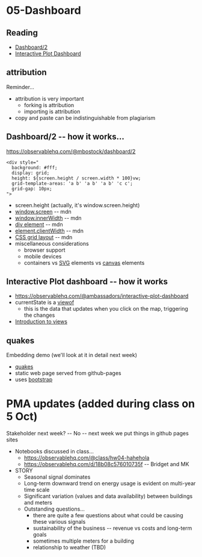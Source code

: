 # 05-Dashboard

## Reading

* [Dashboard/2](https://observablehq.com/@mbostock/dashboard/2) 
* [Interactive Plot Dashboard](https://observablehq.com/@ambassadors/interactive-plot-dashboard)

## attribution

Reminder...

* attribution is very important
  * forking is attribution
  * importing is attribution
* copy and paste can be indistinguishable from plagiarism

## Dashboard/2 -- how it works...

https://observablehq.com/@mbostock/dashboard/2
```
<div style="
  background: #fff;
  display: grid;
  height: ${screen.height / screen.width * 100}vw;
  grid-template-areas: 'a b' 'a b' 'a b' 'c c';
  grid-gap: 10px;
">
```
* screen.height (actually, it's window.screen.height)
* [window.screen](https://developer.mozilla.org/en-US/docs/Web/API/Window/screen) -- mdn
* [window.innerWidth](https://developer.mozilla.org/en-US/docs/Web/API/Window/innerWidth) -- mdn
* [div element](https://developer.mozilla.org/en-US/docs/Web/HTML/Element/div) -- mdn
* [element.clientWidth](https://developer.mozilla.org/en-US/docs/Web/API/Element/clientWidth) -- mdn
* [CSS grid layout](https://developer.mozilla.org/en-US/docs/Web/CSS/CSS_grid_layout) -- mdn
* miscellaneous considerations
  * browser support
  * mobile devices
  * containers vs 
  [SVG](https://developer.mozilla.org/en-US/docs/Web/SVG) elements
  vs [canvas](https://developer.mozilla.org/en-US/docs/Web/API/Canvas_API) elements

## Interactive Plot dashboard -- how it works

* https://observablehq.com/@ambassadors/interactive-plot-dashboard
* currentState is a [viewof](https://observablehq.com/@observablehq/a-brief-introduction-to-viewof)
  * this is the data that updates when you click on the map, triggering the changes
* [Introduction to views](https://observablehq.com/@observablehq/views)

## quakes

Embedding demo (we'll look at it in detail next week)

* [quakes](https://pbogden.github.io/quakes/)
* static web page served from github-pages 
* uses [bootstrap](http://getbootstrap.com)


# PMA updates (added during class on 5 Oct)

Stakeholder next week? -- No -- next week we put things in github pages sites

* Notebooks discussed in class...
  * https://observablehq.com/@class/hw04-hahehola 
  * https://observablehq.com/d/18b08c576010735f -- Bridget and MK 
* STORY
  * Seasonal signal dominates
  * Long-term downward trend on energy usage is evident on multi-year time scale
  * Significant variation (values and data availability) between buildings and meters
  * Outstanding questions...
    * there are quite a few questions about what could be causing these various signals
    * sustainability of the business -- revenue vs costs and long-term goals
    * sometimes multiple meters for a building
    * relationship to weather (TBD)
